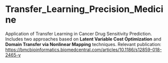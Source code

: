 # Transfer_Learning_Precision_Medicine
Application of Transfer Learning in Cancer Drug Sensitivity Prediction. Includes two approaches based on **Latent Variable Cost Optimization** and **Domain Transfer via Nonlinear Mapping** techniques.
  Relevant publication: https://bmcbioinformatics.biomedcentral.com/articles/10.1186/s12859-018-2465-y
